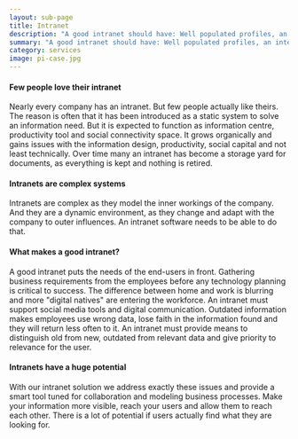 ```yaml
---
layout: sub-page
title: Intranet
description: "A good intranet should have: Well populated profiles, an intelligent, tailored search, well written engaging content, a dynamic and engaging homepage, quick and easy access to important things, on demand project areas, a structured place to ask questions. It's all about content!"
summary: "A good intranet should have: Well populated profiles, an intelligent, tailored search, well written engaging content, a dynamic and engaging homepage, quick and easy access to important things, on demand project areas, a structured place to ask questions. It's all about content!"
category: services
image: pi-case.jpg
---
```


<!-- “Consulting” (Denso), “Implementation” (OiRA), “Intranet” (ikath) and “Support” (UniBW) -->

#### Few people love their intranet

Nearly every company has an intranet. But few people actually like theirs. The reason is often that it has been introduced as a static system to solve an information need. But it is expected to function as information centre, productivity tool and social connectivity space. It grows organically and gains issues with the information design, productivity, social capital and not least technically. Over time many an intranet has become a storage yard for documents, as everything is kept and nothing is retired.


#### Intranets are complex systems

Intranets are complex as they model the inner workings of the company. And they are a dynamic environment, as they change and adapt with the company to outer influences. An intranet software needs to be able to do that. 


#### What makes a good intranet?

A good intranet puts the needs of the end-users in front. Gathering business requirements from the employees before any technology planning is critical to success. The difference between home and work is blurring and more "digital natives" are entering the workforce. An intranet must support social media tools and digital communication. Outdated information makes employees use wrong data, lose faith in the information found and they will return less often to it. An intranet must provide means to distinguish old from new, outdated from relevant data and give priority to relevance for the user.


#### Intranets have a huge potential

With our intranet solution we address exactly these issues and provide a smart tool tuned for collaboration and modeling business processes. Make your information more visible, reach your users and allow them to reach each other. There is a lot of potential if users actually find what they are looking for.

